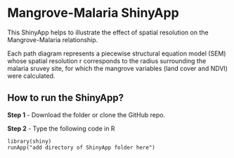 # Mangrove-Malaria ShinyApp

This ShinyApp helps to illustrate the effect of spatial resolution on the Mangrove-Malaria relationship.

Each path diagram represents a piecewise structural equation model (SEM) whose spatial resolution r corresponds to the radius surrounding the malaria sruvey site, for which the mangrove variables (land cover and NDVI) were calculated.

## How to run the ShinyApp?
<b>Step 1</b> - Download the folder or clone the GitHub repo.

<b>Step 2</b> - Type the following code in R
```
library(shiny)
runApp("add directory of ShinyApp folder here")
```
